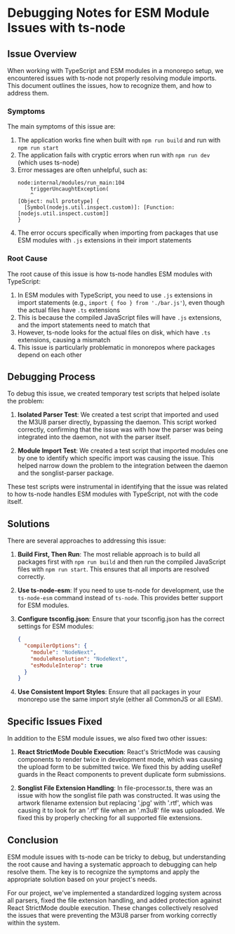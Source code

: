 # Debugging Notes for ESM Module Issues with ts-node

## Issue Overview

When working with TypeScript and ESM modules in a monorepo setup, we encountered issues with ts-node not properly resolving module imports. This document outlines the issues, how to recognize them, and how to address them.

### Symptoms

The main symptoms of this issue are:

1. The application works fine when built with `npm run build` and run with `npm run start`
2. The application fails with cryptic errors when run with `npm run dev` (which uses ts-node)
3. Error messages are often unhelpful, such as:
   ```
   node:internal/modules/run_main:104
       triggerUncaughtException(
       ^
   [Object: null prototype] {
     [Symbol(nodejs.util.inspect.custom)]: [Function: [nodejs.util.inspect.custom]]
   }
   ```
4. The error occurs specifically when importing from packages that use ESM modules with `.js` extensions in their import statements

### Root Cause

The root cause of this issue is how ts-node handles ESM modules with TypeScript:

1. In ESM modules with TypeScript, you need to use `.js` extensions in import statements (e.g., `import { foo } from './bar.js'`), even though the actual files have `.ts` extensions
2. This is because the compiled JavaScript files will have `.js` extensions, and the import statements need to match that
3. However, ts-node looks for the actual files on disk, which have `.ts` extensions, causing a mismatch
4. This issue is particularly problematic in monorepos where packages depend on each other

## Debugging Process

To debug this issue, we created temporary test scripts that helped isolate the problem:

1. **Isolated Parser Test**: We created a test script that imported and used the M3U8 parser directly, bypassing the daemon. This script worked correctly, confirming that the issue was with how the parser was being integrated into the daemon, not with the parser itself.

2. **Module Import Test**: We created a test script that imported modules one by one to identify which specific import was causing the issue. This helped narrow down the problem to the integration between the daemon and the songlist-parser package.

These test scripts were instrumental in identifying that the issue was related to how ts-node handles ESM modules with TypeScript, not with the code itself.

## Solutions

There are several approaches to addressing this issue:

1. **Build First, Then Run**: The most reliable approach is to build all packages first with `npm run build` and then run the compiled JavaScript files with `npm run start`. This ensures that all imports are resolved correctly.

2. **Use ts-node-esm**: If you need to use ts-node for development, use the `ts-node-esm` command instead of `ts-node`. This provides better support for ESM modules.

3. **Configure tsconfig.json**: Ensure that your tsconfig.json has the correct settings for ESM modules:
   ```json
   {
     "compilerOptions": {
       "module": "NodeNext",
       "moduleResolution": "NodeNext",
       "esModuleInterop": true
     }
   }
   ```

4. **Use Consistent Import Styles**: Ensure that all packages in your monorepo use the same import style (either all CommonJS or all ESM).

## Specific Issues Fixed

In addition to the ESM module issues, we also fixed two other issues:

1. **React StrictMode Double Execution**: React's StrictMode was causing components to render twice in development mode, which was causing the upload form to be submitted twice. We fixed this by adding useRef guards in the React components to prevent duplicate form submissions.

2. **Songlist File Extension Handling**: In file-processor.ts, there was an issue with how the songlist file path was constructed. It was using the artwork filename extension but replacing '.jpg' with '.rtf', which was causing it to look for an '.rtf' file when an '.m3u8' file was uploaded. We fixed this by properly checking for all supported file extensions.

## Conclusion

ESM module issues with ts-node can be tricky to debug, but understanding the root cause and having a systematic approach to debugging can help resolve them. The key is to recognize the symptoms and apply the appropriate solution based on your project's needs.

For our project, we've implemented a standardized logging system across all parsers, fixed the file extension handling, and added protection against React StrictMode double execution. These changes collectively resolved the issues that were preventing the M3U8 parser from working correctly within the system.
